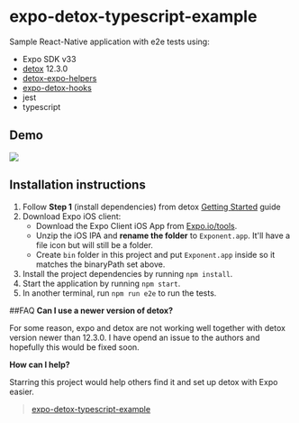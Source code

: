# expo-detox-typescript-example  

Sample React-Native application with e2e tests using:
* Expo SDK v33
* [detox](https://github.com/wix/detox) 12.3.0
* [detox-expo-helpers](https://github.com/expo/detox-expo-helpers)
* [expo-detox-hooks](https://github.com/expo/detox-tools)
* jest
* typescript

## Demo
![](https://imgur.com/ewxLpol)

## Installation instructions
1. Follow **Step 1** (install dependencies) from detox [Getting Started](https://github.com/wix/detox/blob/master/docs/Introduction.GettingStarted.md#step-1-install-dependencies) guide
2. Download Expo iOS client:
    - Download the Expo Client iOS App from [Expo.io/tools](https://expo.io/tools#client).
    - Unzip the iOS IPA and **rename the folder** to `Exponent.app`. It'll have a file icon but will still be a folder.
    - Create `bin` folder in this project and put `Exponent.app` inside so it matches the binaryPath set above.
3. Install the project dependencies by running `npm install`.
4. Start the application by running `npm start`.
5. In another terminal, run `npm run e2e` to run the tests.

##FAQ
**Can I use a newer version of detox?**

For some reason, expo and detox are not working well together with detox version newer than 12.3.0.
I have opend an issue to the authors and hopefully this would be fixed soon.

**How can I help?**

Starring this project would help others find it and set up detox with Expo easier.


<blockquote class="imgur-embed-pub" lang="en" data-id="a/1dFrgVP"><a href="//imgur.com/a/1dFrgVP">expo-detox-typescript-example</a></blockquote><script async src="//s.imgur.com/min/embed.js" charset="utf-8"></script>